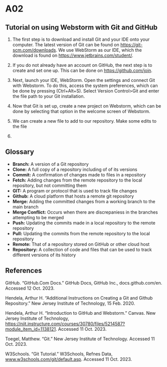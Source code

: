 # A02

## Tutorial on using Webstorm with Git and GitHub
1. The first step is to download and install Git and your IDE onto your computer. The latest version of Git can be found on https://git-scm.com/downloads. We use WebStorm as our IDE, which the download is found on https://www.jetbrains.com/student/.

2. If you do not already have an account on GitHub, the next step is to create and set one up. This can be done on https://github.com/join.

3. Next, launch your IDE, WebStorm. Open the settings and connect Git with Webstorm. To do this, access the system preferences, which can be done by pressing (Ctrl+Alt+S). Select Version Control>Git and enter the file path to your Git installation. 

4. Now that Git is set up, create a new project on Webstorm, which can be done by selecting that option in the welcome screen of Webstorm.

5. We can create a new file to add to our repository. Make some edits to the file

6. 

## Glossary
* **Branch:** A version of a Git repository
* **Clone:** A full copy of a repository including of of its versions
* **Commit:** A confirmation of changes made to files in a repository
* **Fetch:** Adding changes from the remote repository to the local repository, but not committing them
* **GIT:** A program or protocol that is used to track file changes
* **Github:** A cloud platform that hosts a remote git repository
* **Merge:** Adding the committed changes from a working branch to the main branch
* **Merge Conflict:** Occurs when there are discrepaniess in the branches attempting to be merged
* **Push:** Updating the commits made in a local repository to the remote repository
* **Pull:** Updating the commits from the remote repository to the local repository
* **Remote:** That of a repository stored on GitHub or other cloud host
* **Repository:** A collection of code and files that can be used to track different versions of its history

## References

GitHub. “GitHub.Com Docs.” GitHub Docs, GitHub Inc., docs.github.com/en. Accessed 12 Oct. 2023. 

Hendela, Arthur H. “Additional Instructions on Creating a Git and Github Repository.” New Jersey Institute of Technology, 15 Feb. 2020. 

Hendela, Arthur H. “Introduction to GitHub and Webstorm.” Canvas. New Jersey Institute of Technology, https://njit.instructure.com/courses/30780/files/5214587?module_item_id=1138121. Accessed 11 Oct. 2023. 

Toegel, Matthew. “Git.” New Jersey Institute of Technology. Accessed 11 Oct. 2023. 

W3Schools. “Git Tutorial.” W3Schools, Refnes Data, www.w3schools.com/git/default.asp. Accessed 11 Oct. 2023. 
